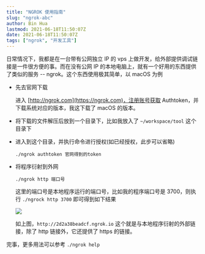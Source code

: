 ```yaml
---
title: "NGROK 使用指南"
slug: "ngrok-abc"
author: Bin Hua
lastmod: 2021-06-18T11:50:07Z
date: 2021-06-18T11:50:07Z
tags: ["ngrok", "开发工具"]
---
```


日常情况下，我都是在一台带有公网独立 IP 的 vps 上做开发，给外部提供调试链接是一件很方便的事。而在没有公网 IP 的本地电脑上，就有一个好用的东西提供了类似的服务 -- ngrok。这个东西使用极其简单，以 macOS 为例

- 先去官网下载

  进入 [http://ngrok.com](https://ngrok.com)，注册账号获取 Authtoken，并下载系统对应的版本，我这下载了 macOS 的版本。

- 将下载的文件解压后放到一个目录下，比如我放入了 `~/workspace/tool` 这个目录下

- 进入到这个目录，并执行命令进行授权(如已经授权，此步可以省略)

  ```
  ./ngrok authtoken 官网得到的token
  ```

- 将程序衍射到外网

  ```
  ./ngrok http 端口号
  ```

  这里的端口号是本地程序运行的端口号，比如我的程序端口号是 3700，则执行 `./ngrock http 3700` 即可得到如下结果

  ![](/imgs/ngrok-abc-01.jpg)

  如上图，`http://2d2a38beadcf.ngrok.io` 这个就是与本地程序衍射的外部链接，除了 http 链接外，它还提供了 https 的链接。

完事，更多用法可以参考 `./ngrok help`

